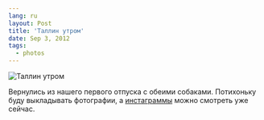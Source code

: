 ```yaml
---
lang: ru
layout: Post
title: 'Таллин утром'
date: Sep 3, 2012
tags:
  - photos
---
```


![Таллин утром](photo://2012-08-26_5D_2203_Artem_Sapegin)

Вернулись из нашего первого отпуска с обеими собаками. Потихоньку буду выкладывать фотографии, а [инстаграммы](http://foto.mail.ru/mail/artem-sapegin/1022 "Таллинские инстаграммы") можно смотреть уже сейчас.
